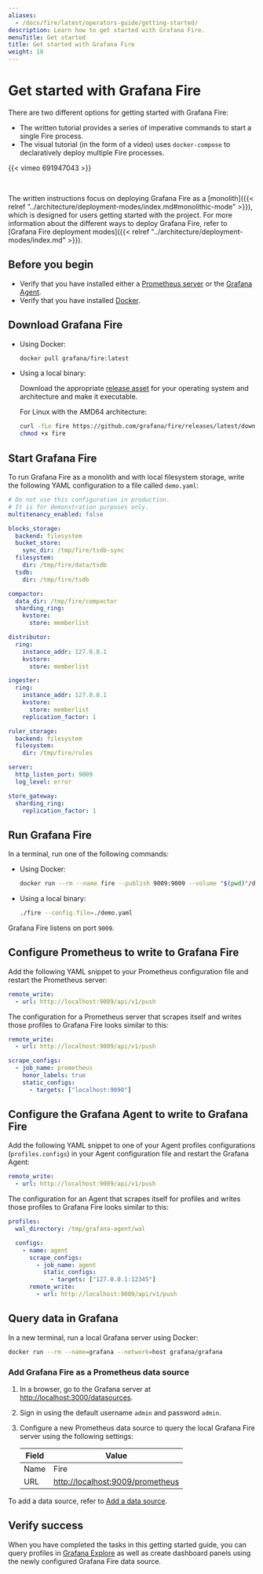 ```yaml
---
aliases:
  - /docs/fire/latest/operators-guide/getting-started/
description: Learn how to get started with Grafana Fire.
menuTitle: Get started
title: Get started with Grafana Fire
weight: 10
---
```


# Get started with Grafana Fire

There are two different options for getting started with Grafana Fire:

- The written tutorial provides a series of imperative commands to start a single Fire process.
- The visual tutorial (in the form of a video) uses `docker-compose` to declaratively deploy multiple Fire processes.

{{< vimeo 691947043 >}}

<br/>

The written instructions focus on deploying Grafana Fire as a [monolith]({{< relref "../architecture/deployment-modes/index.md#monolithic-mode" >}}), which is designed for users getting started with the project. For more information about the different ways to deploy Grafana Fire, refer to [Grafana Fire deployment modes]({{< relref "../architecture/deployment-modes/index.md" >}}).

## Before you begin

- Verify that you have installed either a [Prometheus server](https://prometheus.io/docs/prometheus/latest/installation/) or the [Grafana Agent](https://grafana.com/docs/grafana-cloud/agent/#installing-the-grafana-agent).
- Verify that you have installed [Docker](https://docs.docker.com/engine/install/).

## Download Grafana Fire

- Using Docker:

  ```bash
  docker pull grafana/fire:latest
  ```

- Using a local binary:

  Download the appropriate [release asset](https://github.com/grafana/fire/releases/latest) for your operating system and architecture and make it executable.

  For Linux with the AMD64 architecture:

  ```bash
  curl -fLo fire https://github.com/grafana/fire/releases/latest/download/fire-linux-amd64
  chmod +x fire
  ```

## Start Grafana Fire

To run Grafana Fire as a monolith and with local filesystem storage, write the following YAML configuration to a file called `demo.yaml`:

<!-- prettier-ignore-start -->
[embedmd]:# (../../../configurations/demo.yaml)
```yaml
# Do not use this configuration in production.
# It is for demonstration purposes only.
multitenancy_enabled: false

blocks_storage:
  backend: filesystem
  bucket_store:
    sync_dir: /tmp/fire/tsdb-sync
  filesystem:
    dir: /tmp/fire/data/tsdb
  tsdb:
    dir: /tmp/fire/tsdb

compactor:
  data_dir: /tmp/fire/compactor
  sharding_ring:
    kvstore:
      store: memberlist

distributor:
  ring:
    instance_addr: 127.0.0.1
    kvstore:
      store: memberlist

ingester:
  ring:
    instance_addr: 127.0.0.1
    kvstore:
      store: memberlist
    replication_factor: 1

ruler_storage:
  backend: filesystem
  filesystem:
    dir: /tmp/fire/rules

server:
  http_listen_port: 9009
  log_level: error

store_gateway:
  sharding_ring:
    replication_factor: 1
```
<!-- prettier-ignore-end -->

## Run Grafana Fire

In a terminal, run one of the following commands:

- Using Docker:

  ```bash
  docker run --rm --name fire --publish 9009:9009 --volume "$(pwd)"/demo.yaml:/etc/fire/demo.yaml grafana/fire:latest --config.file=/etc/fire/demo.yaml
  ```

- Using a local binary:

  ```bash
  ./fire --config.file=./demo.yaml
  ```

Grafana Fire listens on port `9009`.

## Configure Prometheus to write to Grafana Fire

Add the following YAML snippet to your Prometheus configuration file and restart the Prometheus server:

```yaml
remote_write:
  - url: http://localhost:9009/api/v1/push
```

The configuration for a Prometheus server that scrapes itself and writes those profiles to Grafana Fire looks similar to this:

```yaml
remote_write:
  - url: http://localhost:9009/api/v1/push

scrape_configs:
  - job_name: prometheus
    honor_labels: true
    static_configs:
      - targets: ["localhost:9090"]
```

## Configure the Grafana Agent to write to Grafana Fire

Add the following YAML snippet to one of your Agent profiles configurations (`profiles.configs`) in your Agent configuration file and restart the Grafana Agent:

```yaml
remote_write:
  - url: http://localhost:9009/api/v1/push
```

The configuration for an Agent that scrapes itself for profiles and writes those profiles to Grafana Fire looks similar to this:

```yaml
profiles:
  wal_directory: /tmp/grafana-agent/wal

  configs:
    - name: agent
      scrape_configs:
        - job_name: agent
          static_configs:
            - targets: ["127.0.0.1:12345"]
      remote_write:
        - url: http://localhost:9009/api/v1/push
```

## Query data in Grafana

In a new terminal, run a local Grafana server using Docker:

```bash
docker run --rm --name=grafana --network=host grafana/grafana
```

### Add Grafana Fire as a Prometheus data source

1. In a browser, go to the Grafana server at [http://localhost:3000/datasources](http://localhost:3000/datasources).
1. Sign in using the default username `admin` and password `admin`.
1. Configure a new Prometheus data source to query the local Grafana Fire server using the following settings:

   | Field | Value                                                                |
   | ----- | -------------------------------------------------------------------- |
   | Name  | Fire                                                                |
   | URL   | [http://localhost:9009/prometheus](http://localhost:9009/prometheus) |

To add a data source, refer to [Add a data source](https://grafana.com/docs/grafana/latest/datasources/add-a-data-source/).

## Verify success

When you have completed the tasks in this getting started guide, you can query profiles in [Grafana Explore](https://grafana.com/docs/grafana/latest/explore/)
as well as create dashboard panels using the newly configured Grafana Fire data source.

